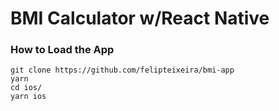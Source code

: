 # BMI Calculator w/React Native


### How to Load the App
```
git clone https://github.com/felipteixeira/bmi-app
yarn
cd ios/
yarn ios
```